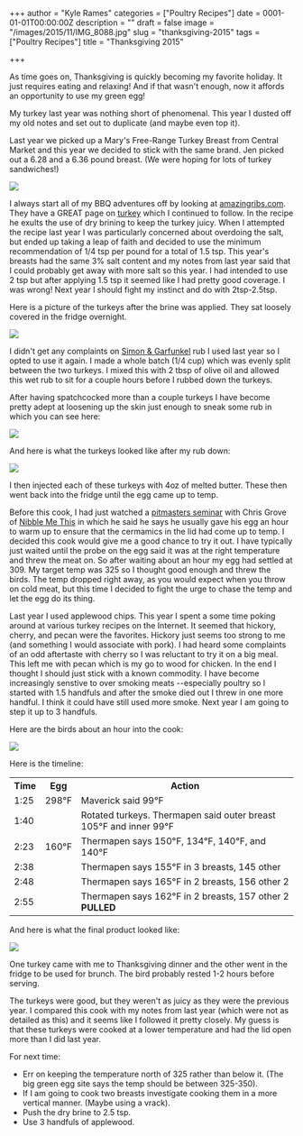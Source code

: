 +++
author = "Kyle Rames"
categories = ["Poultry Recipes"]
date = 0001-01-01T00:00:00Z
description = ""
draft = false
image = "/images/2015/11/IMG_8088.jpg"
slug = "thanksgiving-2015"
tags = ["Poultry Recipes"]
title = "Thanksgiving 2015"

+++

As time goes on, Thanksgiving is quickly becoming my favorite holiday. It just requires eating and relaxing! And if that wasn't enough, now it affords an opportunity to use my green egg! 

My turkey last year was nothing short of phenomenal. This year I dusted off my old notes and set out to duplicate (and maybe even top it).

Last year we picked up a Mary's Free-Range Turkey Breast from Central Market and this year we decided to stick with the same brand. Jen picked out a 6.28 and a 6.36 pound breast. (We were hoping for lots of turkey sandwiches!)

![](/content/images/2015/11/IMG_8060.jpg)

I always start all of my BBQ adventures off by looking at [amazingribs.com](amazingribs.com). They have a GREAT page on [turkey](http://amazingribs.com/recipes/chicken_turkey_duck/ultimate_smoked_turkey.html) which I continued to follow. In the recipe he exults the use of dry brining to keep the turkey juicy. When I attempted the recipe last year I was particularly concerned about overdoing the salt, but ended up taking a leap of faith and decided to use the minimum recommendation of 1/4 tsp per pound for a total of 1.5 tsp. This year's breasts had the same 3% salt content and my notes from last year said that I could probably get away with more salt so this year. I had intended to use 2 tsp but after applying 1.5 tsp it seemed like I had pretty good coverage. I was wrong! Next year I should fight my instinct and do with 2tsp-2.5tsp.

Here is a picture of the turkeys after the brine was applied. They sat loosely covered in the fridge overnight.

![](/content/images/2015/11/IMG_8068.jpg)

I didn't get any complaints on [Simon & Garfunkel](http://amazingribs.com/recipes/rubs_pastes_marinades_and_brines/simon_and_garfunkel_rub.html) rub I used last year so I opted to use it again. I made a whole batch (1/4 cup) which was evenly split between the two turkeys. I mixed this with 2 tbsp of olive oil and allowed this wet rub to sit for a couple hours before I rubbed down the turkeys.

After having spatchcocked more than a couple turkeys I have become pretty adept at loosening up the skin just enough to sneak some rub in which you can see here:

![](/content/images/2015/11/IMG_8075.jpg)

And here is what the turkeys looked like after my rub down:

![](/content/images/2015/11/IMG_8079.jpg)

I then injected each of these turkeys with 4oz of melted butter. These then went back into the fridge until the egg came up to temp.

Before this cook, I had just watched a [pitmasters seminar](http://amazingribs.com/pitmaster_club/seminars/index.html) with Chris Grove of [Nibble Me This](http://www.nibblemethis.com/) in which he said he says he usually gave his egg an hour to warm up to ensure that the cermamics in the lid had come up to temp. I decided this cook would give me a good chance to try it out. I have typically just waited until the probe on the egg said it was at the right temperature and threw the meat on. So after waiting about an hour my egg had settled at 309. My target temp was 325 so I thought good enough and threw the birds. The temp dropped right away, as you would expect when you throw on cold meat, but this time I decided to fight the urge to chase the temp and let the egg do its thing.

Last year I used applewood chips. This year I spent a some time poking around at various turkey recipes on the Internet. It seemed that hickory, cherry, and pecan were the favorites. Hickory just seems too strong to me (and something I would associate with pork). I had heard some complaints of an odd aftertaste with cherry so I was reluctant to try it on a big meal. This left me with pecan which is my go to wood for chicken. In the end I thought I should just stick with a known commodity. I have become increasingly senstive to over smoking meats --especially poultry so I started with 1.5 handfuls and after the smoke died out I threw in one more handful. I think it could have still used more smoke. Next year I am going to step it up to 3 handfuls.

Here are the birds about an hour into the cook:

![](/content/images/2015/11/IMG_8083.jpg)

Here is the timeline:

<table>
<tr><th>Time</th><th>Egg</th><th>Action</th></tr>
<tr><td>1:25</td><td>298°F</td><td>Maverick said 99°F</td></tr>
<tr><td>1:40</td><td></td><td>Rotated turkeys. Thermapen said outer breast 105°F and inner 99°F</td></tr>
<tr><td>2:23</td><td>160°F</td><td>Thermapen says 150°F, 134°F, 140°F, and 140°F</td></tr>
<tr><td>2:38</td><td></td><td>Thermapen says 155°F in 3 breasts, 145 other</td></tr>
<tr><td>2:48</td><td></td><td>Thermapen says 165°F in 2 breasts, 156 other 2</td></tr>
<tr><td>2:55</td><td></td><td>Thermapen says 162°F in 2 breasts, 157 other 2 <b>PULLED</b></td></tr>
</table>

And here is what the final product looked like:

![](/content/images/2015/11/IMG_8093.jpg)

One turkey came with me to Thanksgiving dinner and the other went in the fridge to be used for brunch. The bird probably rested 1-2 hours before serving.

The turkeys were good, but they weren't as juicy as they were the previous year. I compared this cook with my notes from last year (which were not as detailed as this) and it seems like I followed it pretty closely. My guess is that these turkeys were cooked at a lower temperature and had the lid open more than I did last year.

For next time:

* Err on keeping the temperature north of 325 rather than below it. (The big green egg site says the temp should be between 325-350).
* If I am going to cook two breasts investigate cooking them in a more vertical manner. (Maybe using a vrack).
* Push the dry brine to 2.5 tsp.
* Use 3 handfuls of applewood.
